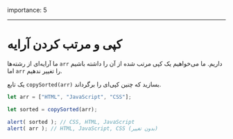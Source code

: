 importance: 5

---

# کپی و مرتب کردن آرایه

ما آرایه‌ای از رشته‌ها `arr` داریم. ما می‌خواهیم یک کپی مرتب شده از آن را داشته باشیم اما `arr` را تغییر ندهیم.

یک تابع `copySorted(arr)` بسازید که چنین کپی‌ای را برگرداند.

```js
let arr = ["HTML", "JavaScript", "CSS"];

let sorted = copySorted(arr);

alert( sorted ); // CSS, HTML, JavaScript
alert( arr ); // HTML, JavaScript, CSS (بدون تغییر)
```
